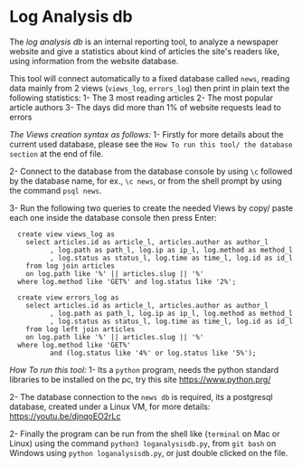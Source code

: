 # Log Analysis db

The *log analysis db* is an internal reporting tool,
to analyze a newspaper website and give a statistics about kind of articles
the site's readers like, using information from the website database.

This tool will connect automatically to a fixed database called `news`,
reading data mainly from 2 views (`views_log`, `errors_log`) then print in
plain text the following statistics:
  1- The 3 most reading articles
  2- The most popular article authors
  3- The days did more than 1% of website requests lead to errors


*The Views creation syntax as follows:*
  1- Firstly for more details about the current used database, please see the
    `How To run this tool/ the database section` at the end of file.

  2- Connect to the database from the database console by using `\c` followed
    by the database name, for ex., `\c news`, or from the shell prompt by
    using the command `psql news`.

  3- Run the following two queries to create the needed Views by copy/ paste
    each one inside the database console then press Enter:

      create view views_log as
        select articles.id as article_l, articles.author as author_l
              , log.path as path_l, log.ip as ip_l, log.method as method_l
              , log.status as status_l, log.time as time_l, log.id as id_l
        from log join articles
        on log.path like '%' || articles.slug || '%'
      where log.method like 'GET%' and log.status like '2%';

      create view errors_log as
        select articles.id as article_l, articles.author as author_l
              , log.path as path_l, log.ip as ip_l, log.method as method_l
              , log.status as status_l, log.time as time_l, log.id as id_l
        from log left join articles
        on log.path like '%' || articles.slug || '%'
      where log.method like 'GET%'
              and (log.status like '4%' or log.status like '5%');


*How To run this tool:*
  1- Its a `python` program, needs the python standard libraries to be
    installed on the pc, try this site https://www.python.prg/

  2- The database connection to the  `news db` is required, its a postgresql
    database, created under a Linux VM, for more details:
    https://youtu.be/djnqoEO2rLc

  2- Finally the program can be run from the shell like (`terminal` on
    Mac or Linux) using the command `python3 loganalysisdb.py`, from
    `git bash` on Windows using `python loganalysisdb.py`, or just double
    clicked on the file.
